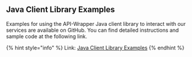 ## Java Client Library Examples

Examples for using the API-Wrapper Java client library to interact with our services are available on GitHub. You can find detailed instructions and sample code at the following link.

{% hint style="info" %} 
Link: <a href="https://github.com/sovity/opendataspace/blob/main/extensions/wrapper/clients/java-client/README.md">Java Client Library Examples</a>
{% endhint %}
